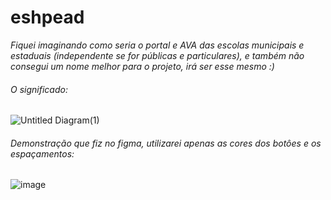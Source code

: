 # eshpead

<i>Fiquei imaginando como seria o portal e AVA das escolas municipais e estaduais (independente se for públicas e particulares), e também não consegui um nome melhor para o projeto, irá ser esse mesmo :)</i>

<h6>O significado:</h6>

![Untitled Diagram(1)](https://user-images.githubusercontent.com/29151587/120912007-1e288a00-c662-11eb-84e5-f4b62a19a9e7.jpg)

<h6>Demonstração que fiz no figma, utilizarei apenas as cores dos botôes e os espaçamentos:</h6>

![image](https://user-images.githubusercontent.com/29151587/120912174-7c09a180-c663-11eb-8964-dfc809bad312.png)

